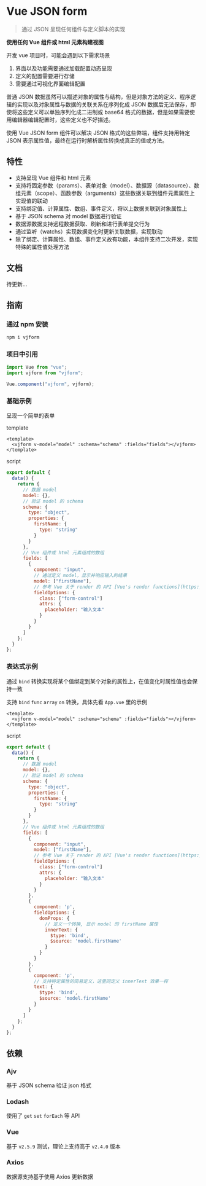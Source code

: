 # Vue JSON form

> 通过 JSON 呈现任何组件与定义脚本的实现

__使用任何 Vue 组件或 html 元素构建视图__

开发 vue 项目时，可能会遇到以下需求场景

1. 界面以及功能需要通过加载配置动态呈现
2. 定义的配置需要进行存储
3. 需要通过可视化界面编辑配置

普通 JSON 数据虽然可以描述对象的属性与结构，但是对象方法的定义、程序逻辑的实现以及对象属性与数据的关联关系在序列化成 JSON 数据后无法保存，即使将这些定义可以单独序列化成二进制或 base64 格式的数据，但是如果需要使用编辑器编辑配置时，这些定义也不好描述。

使用 Vue JSON form 组件可以解决 JSON 格式的这些弊端，组件支持用特定 JSON 表示属性值，最终在运行时解析属性转换成真正的值或方法。

## 特性

- 支持呈现 Vue 组件和 html 元素
- 支持将固定参数（params）、表单对象（model）、数据源（datasource）、数组元素（scope）、函数参数（arguments）这些数据关联到组件元素属性上实现值的联动
- 支持绑定值、计算属性、数组、事件定义，将以上数据关联到对象属性上
- 基于 JSON schema 对 model 数据进行验证
- 数据源数据支持远程数据获取、刷新和进行表单提交行为
- 通过监听（watchs）实现数据变化时更新关联数据，实现联动
- 除了绑定、计算属性、数组、事件定义故有功能，本组件支持二次开发，实现特殊的属性值处理方法

## 文档

待更新...

## 指南

### 通过 npm 安装

```bash
npm i vjform
```

### 项目中引用

```js
import Vue from "vue";
import vjform from "vjform";

Vue.component("vjform", vjform);
```

### 基础示例

呈现一个简单的表单

template

```vue
<template>
  <vjform v-model="model" :schema="schema" :fields="fields"></vjform>
</template>
```

script

```js
export default {
  data() {
    return {
      // 数据 model
      model: {},
      // 验证 model 的 schema
      schema: {
        type: "object",
        properties: {
          firstName: {
            type: "string"
          }
        }
      },
      // Vue 组件或 html 元素组成的数组
      fields: [
        {
          component: "input",
          // 通过定义 model，显示并响应输入的结果
          model: ["firstName"],
          // 参考 Vue 关于 render 的 API [Vue's render functions](https://vuejs.org/v2/guide/render-function.html#The-Data-Object-In-Depth)
          fieldOptions: {
            class: ["form-control"]
            attrs: {
              placeholder: "输入文本"
            }
          }
        }
      ]
    };
  }
};
```

### 表达式示例

通过 `bind` 转换实现将某个值绑定到某个对象的属性上，在值变化时属性值也会保持一致

支持 `bind` `func` `array` `on` 转换，具体先看 `App.vue` 里的示例

```vue
<template>
  <vjform v-model="model" :schema="schema" :fields="fields"></vjform>
</template>
```

script

```js
export default {
  data() {
    return {
      // 数据 model
      model: {},
      // 验证 model 的 schema
      schema: {
        type: "object",
        properties: {
          firstName: {
            type: "string"
          }
        }
      },
      // Vue 组件或 html 元素组成的数组
      fields: [
        {
          component: "input",
          model: ["firstName"],
          // 参考 Vue 关于 render 的 API [Vue's render functions](https://vuejs.org/v2/guide/render-function.html#The-Data-Object-In-Depth)
          fieldOptions: {
            class: ["form-control"]
            attrs: {
              placeholder: "输入文本"
            }
          }
        },
        {
          component: 'p',
          fieldOptions: {
            domProps: {
              // 定义一个转换, 显示 model 的 firstName 属性
              innerText: {
                $type: 'bind',
                $source: 'model.firstName'
              }
            }
          }
        },
        {
          component: 'p',
          // 支持特定属性的简易定义，这里同定义 innerText 效果一样
          text: {
            $type: 'bind',
            $source: 'model.firstName'
          }
        }
      ]
    };
  }
};
```

## 依赖

### Ajv

基于 JSON schema 验证 json 格式

### Lodash

使用了 `get` `set` `forEach` 等 API

### Vue

基于 `v2.5.9` 测试，理论上支持高于 `v2.4.0` 版本

### Axios

数据源支持基于使用 Axios 更新数据
